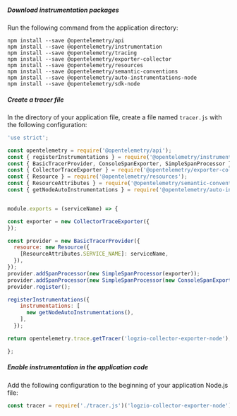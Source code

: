 ##### Download instrumentation packages

Run the following command from the application directory:

```shell
npm install --save @opentelemetry/api
npm install --save @opentelemetry/instrumentation
npm install --save @opentelemetry/tracing
npm install --save @opentelemetry/exporter-collector
npm install --save @opentelemetry/resources
npm install --save @opentelemetry/semantic-conventions
npm install --save @opentelemetry/auto-instrumentations-node
npm install --save @opentelemetry/sdk-node
```

##### Create a tracer file

In the directory of your application file, create a file named `tracer.js` with the following configuration:

```javascript
'use strict';

const opentelemetry = require('@opentelemetry/api');
const { registerInstrumentations } = require('@opentelemetry/instrumentation');
const { BasicTracerProvider, ConsoleSpanExporter, SimpleSpanProcessor } = require('@opentelemetry/tracing');
const { CollectorTraceExporter } = require('@opentelemetry/exporter-collector');
const { Resource } = require('@opentelemetry/resources');
const { ResourceAttributes } = require('@opentelemetry/semantic-conventions');
const { getNodeAutoInstrumentations } = require('@opentelemetry/auto-instrumentations-node');


module.exports = (serviceName) => {

const exporter = new CollectorTraceExporter({
});

const provider = new BasicTracerProvider({
  resource: new Resource({
    [ResourceAttributes.SERVICE_NAME]: serviceName,
  }),
});
provider.addSpanProcessor(new SimpleSpanProcessor(exporter));
provider.addSpanProcessor(new SimpleSpanProcessor(new ConsoleSpanExporter()));
provider.register();

registerInstrumentations({
    instrumentations: [
      new getNodeAutoInstrumentations(),
    ],
  });

return opentelemetry.trace.getTracer('logzio-collector-exporter-node');

};

```


##### Enable instrumentation in the application code

Add the following configuration to the beginning of your application Node.js file:

```javascript
const tracer = require('./tracer.js')('logzio-collector-exporter-node');
```